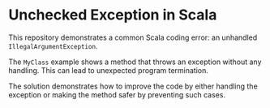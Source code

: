 # Unchecked Exception in Scala

This repository demonstrates a common Scala coding error: an unhandled `IllegalArgumentException`.

The `MyClass` example shows a method that throws an exception without any handling. This can lead to unexpected program termination.

The solution demonstrates how to improve the code by either handling the exception or making the method safer by preventing such cases.